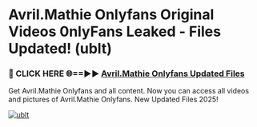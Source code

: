 # Avril.Mathie Onlyfans Original Videos 0nlyFans Leaked - Files Updated! (ublt)

<h3>🔴 CLICK HERE 🌐==►► <a href="https://tinyurl.com/ehrbuxhb" rel="nofollow">Avril.Mathie Onlyfans Updated Files</a></h3>

Get Avril.Mathie Onlyfans and all content. Now you can access all videos and pictures of Avril.Mathie Onlyfans. New Updated Files 2025!

[![ublt](https://i.imgur.com/lVYEuWS.gif)](https://tinyurl.com/ehrbuxhb)

